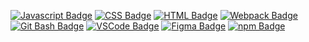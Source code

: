 
[![Javascript Badge](https://img.shields.io/badge/-Javascript-f3de61?style=for-the-badge&labelColor=20232a&logo=javascript&logoColor=f3de61)](#)
[![CSS Badge](https://img.shields.io/badge/-CSS-553d7d?style=for-the-badge&labelColor=20232a&logo=css3&logoColor=553d7d)](#) 
[![HTML Badge](https://img.shields.io/badge/-HTML-e24c25?style=for-the-badge&labelColor=20232a&logo=html5&logoColor=e24c25)](#) 
[![Webpack Badge](https://img.shields.io/badge/-Webpack-1c1f23?style=for-the-badge&labelColor=20232a&logo=webpack&logoColor=5FA04E)](#)
[![Git Bash Badge](https://img.shields.io/badge/-Git%20Bash-f14e32?style=for-the-badge&labelColor=20232a&logo=git&logoColor=61DAFB)](#)
[![VSCode Badge](https://img.shields.io/badge/-VSCode-007acc?style=for-the-badge&labelColor=20232a&logo=visualstudiocode&logoColor=3077c4)](#)
[![Figma Badge](https://img.shields.io/badge/-Figma-f24e1e?style=for-the-badge&labelColor=20232a&logo=figma&logoColor=ffa500)](#)
[![npm Badge](https://img.shields.io/badge/-npm-cc353f?style=for-the-badge&labelColor=20232a&logo=npm&logoColor=cc353f)](#)
